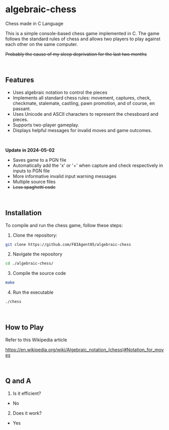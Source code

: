 # algebraic-chess
Chess made in C Language

This is a simple console-based chess game implemented in C. The game follows the standard rules of chess and allows two players to play against each other on the same computer.

~~Probably the cause of my sleep deprivation for the last two months~~


<br>


## Features

- Uses algebraic notation to control the pieces
- Implements all standard chess rules: movement, captures, check, checkmate, stalemate, castling, pawn promotion, and of course, en passant.
- Uses Unicode and ASCII characters to represent the chessboard and pieces.
- Supports two-player gameplay.
- Displays helpful messages for invalid moves and game outcomes.

<br>


**Update in 2024-05-02**
- Saves game to a PGN file
- Automatically add the 'x' or '+' when capture and check respectively in inputs to PGN file
- More informative invalid input warning messages
- Multiple source files
- ~~Less spaghetti code~~

<br>


## Installation

To compile and run the chess game, follow these steps:

1. Clone the repository:

```bash
git clone https://github.com/FBIAgent05/algebraic-chess
```

2. Navigate the repository

```bash
cd ./algebraic-chess/
```
3. Compile the source code

```bash
make
```

4. Run the executable
```bash
./chess
```


<br>


  ## How to Play
  Refer to this Wikipedia article
  
  https://en.wikipedia.org/wiki/Algebraic_notation_(chess)#Notation_for_moves

  <br>


## Q and A
1) Is it efficient?
- No
2) Does it work?
- Yes


